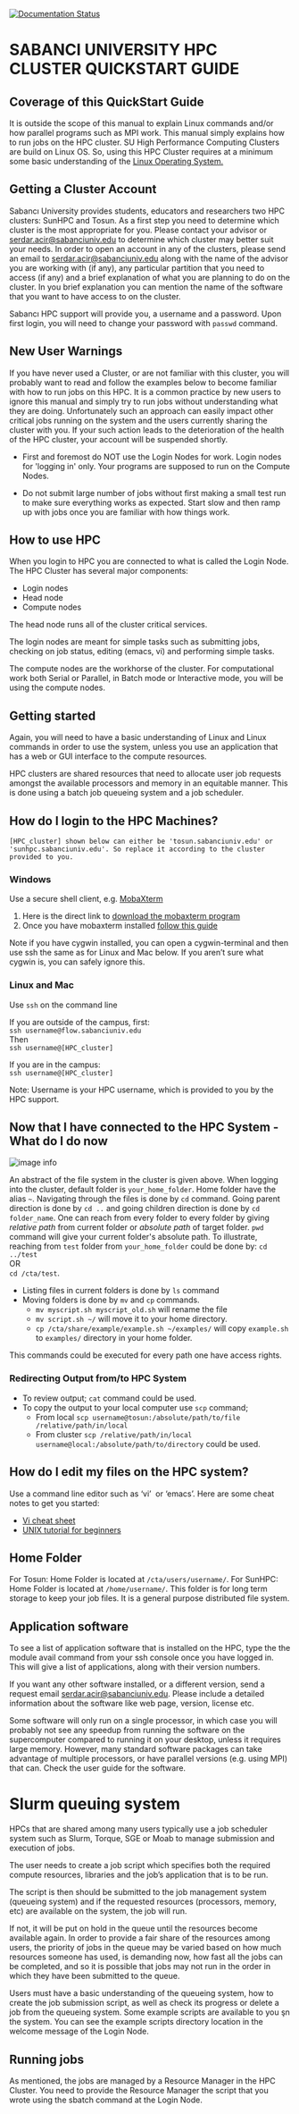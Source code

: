 [![Documentation Status](https://readthedocs.org/projects/su-hpc-tutorials/badge/?version=latest)](https://su-hpc-tutorials.readthedocs.io/en/latest/?badge=latest)
# SABANCI UNIVERSITY HPC CLUSTER QUICKSTART GUIDE

## Coverage of this QuickStart Guide

It is outside the scope of this manual to explain Linux commands and/or how parallel programs such as MPI work. This manual simply explains how to run jobs on the HPC cluster. SU High Performance Computing Clusters are build on Linux OS. So, using this HPC Cluster requires at a minimum some basic understanding of the [Linux Operating System.](https://www.google.com/url?q=http://en.wikipedia.org/wiki/Linux&sa=D&ust=1570008089847000)

## Getting a Cluster Account  

Sabancı University provides students, educators and researchers two HPC clusters: SunHPC and Tosun. As a first step you need to determine which cluster is the most appropriate for you. Please contact your advisor or serdar.acir@sabanciuniv.edu to determine which cluster may better suit your needs.
In order to open an account in any of the clusters, please send an email to [serdar.acir@sabanciuniv.edu](mailto:serdar.acir@sabanciuniv.edu) along with the name of the advisor you are working with (if any), any particular partition that you need to access (if any) and a brief explanation of what you are planning to do on the cluster. In you brief explanation you can mention the name of the software that you want to have access to on the cluster. 

Sabancı HPC support will provide you, a username and a password. Upon first login, you will need to change your password with `passwd` command.
  
## New User Warnings

If you have never used a Cluster, or are not familiar with this cluster, you will probably want to read and follow the examples below to become familiar with how to run jobs on this HPC. It is a common practice by new users to ignore this manual and simply try to run jobs without understanding what they are doing. Unfortunately such an approach can easily impact other critical jobs running on the system and the users currently sharing the cluster with you. If your such action leads to the deterioration of the health of the HPC cluster, your account will be suspended shortly.

- First and foremost do NOT use the Login Nodes for work. Login nodes for 'logging in' only. Your programs are supposed to run on the Compute Nodes.

- Do not submit large number of jobs without first making a small test run to make sure everything works as expected. Start slow and then ramp up with jobs once you are familiar with how things work.

## How to use HPC

When you login to HPC you are connected to what is called the Login Node. The HPC Cluster has several major components:

*   Login nodes
*   Head node
*   Compute nodes

The head node runs all of the cluster critical services.

The login nodes are meant for simple tasks such as submitting jobs, checking on job status, editing (emacs, vi) and performing simple tasks.

The compute nodes are the workhorse of the cluster. For computational work both Serial or Parallel, in Batch mode or Interactive mode, you will be using the compute nodes.


## Getting started

Again, you will need to have a basic understanding of Linux and Linux commands in order to use the system, unless you use an application that has a web or GUI interface to the compute resources.

HPC clusters are shared resources that need to allocate user job requests amongst the available processors and memory in an equitable manner. This is done using a batch job queueing system and a job scheduler. 


## How do I login to the HPC Machines?
`[HPC_cluster] shown below can either be 'tosun.sabanciuniv.edu' or 'sunhpc.sabanciuniv.edu'. So replace it according to the cluster provided to you.`

### Windows
Use a secure shell client, e.g. [MobaXterm](https://www.google.com/url?q=https://mobaxterm.mobatek.net/features.html&sa=D&ust=1570008089849000)
1.  Here is the direct link to [download the mobaxterm program](https://www.google.com/url?q=http://mobaxterm.mobatek.net/download-home-edition.html&sa=D&ust=1570008089850000)
2.  Once you have mobaxterm installed [follow this guide](https://www.google.com/url?q=http://mobaxterm.mobatek.net/documentation.html&sa=D&ust=1570008089850000)

Note if you have cygwin installed, you can open a cygwin-terminal and then use ssh the same as for Linux and Mac below. If you aren’t sure what cygwin is, you can safely ignore this.

### Linux and Mac
Use `ssh` on the command line

If you are outside of the campus, first:  
`ssh username@flow.sabanciuniv.edu`  
Then  
`ssh username@[HPC_cluster]`  
  
If you are in the campus:  
`ssh username@[HPC_cluster]`

Note: Username is your HPC username, which is provided to you by the HPC support.

## Now that I have connected to the HPC System - What do I do now

![image info](folder_struct.png)

An abstract of the file system in the cluster is given above. When logging into the cluster, default folder is `your_home_folder`. Home folder have the alias `~`. Navigating through the files is done by `cd` command. Going parent direction is done by `cd ..` and going children direction is done by `cd folder_name`. One can reach from every folder to every folder by giving *relative path* from current folder or *absolute path* of target folder. `pwd` command will give your current folder's absolute path. To illustrate, reaching from `test` folder from `your_home_folder` could be done by:
`cd ../test`  
OR  
`cd /cta/test`.

- Listing files in current folders is done by `ls` command
- Moving folders is done by `mv` and `cp` commands.
  - `mv myscript.sh myscript_old.sh` will rename the file
  - `mv script.sh ~/` will move it to your home directory.
  - `cp /cta/share/example/example.sh ~/examples/` will copy `example.sh` to `examples/` directory in your home folder.  

This commands could be executed for every path one have access rights.

### Redirecting Output from/to HPC System

- To review output; `cat` command could be used.
- To copy the output to your local computer use `scp` command; 
    - From local `scp username@tosun:/absolute/path/to/file /relative/path/in/local`
    - From cluster `scp /relative/path/in/local username@local:/absolute/path/to/directory` could be used. 


## How do I edit my files on the HPC system?

Use a command line editor such as ‘vi’  or ‘emacs’. Here are some cheat notes to get you started:

*   [Vi cheat sheet](https://www.google.com/url?q=http://www.lagmonster.org/docs/vi.html&sa=D&ust=1570008089855000)
*   [UNIX tutorial for beginners](https://www.google.com/url?q=http://www.ee.surrey.ac.uk/Teaching/Unix/&sa=D&ust=1570008089855000)

## Home Folder
For Tosun: Home Folder is located at `/cta/users/username/`. 
For SunHPC: Home Folder is located at `/home/username/`. 
This folder is for long term storage to keep your job files. It is a general purpose distributed file system.


## Application software

To see a list of application software that is installed on the HPC, type the the module avail command from your ssh console once you have logged in. This will give a list of applications, along with their version numbers.

If you want any other software installed, or a different version, send a request email [serdar.acir@sabanciuniv.edu](mailto:serdar.acir@sabanciuniv.edu). Please include a detailed information about the software like web page, version, license etc. 

Some software will only run on a single processor, in which case you will probably not see any speedup from running the software on the supercomputer compared to running it on your desktop, unless it requires large memory. However, many standard software packages can take advantage of multiple processors, or have parallel versions (e.g. using MPI) that can. Check the user guide for the software.


# Slurm queuing system

HPCs that are shared among many users typically use a job scheduler system such as Slurm, Torque, SGE or Moab to manage submission and execution of jobs. 

The user needs to create a job script which specifies both the required compute resources, libraries and the job’s application that is to be run.

The script is then should be submitted to the job management system (queueing system) and if the requested resources (processors, memory, etc) are available on the system, the job will run.

If not, it will be put on hold in the queue until the resources become available again. In order to provide a fair share of the resources among users, the priority of jobs in the queue may be varied based on how much resources someone has used, is demanding now, how fast all the jobs can be completed, and so it is possible that jobs may not run in the order in which they have been submitted to the queue.

Users must have a basic understanding of the queueing system, how to create the job submission script, as well as check its progress or delete a job from the queueing system. Some example scripts are available to you şn the system. You can see the example scripts directory location in the welcome message of the Login Node.

## Running jobs

As mentioned, the jobs are managed by a Resource Manager in the HPC Cluster. 
You need to provide the Resource Manager the script that you wrote using the sbatch command at the Login Node.





